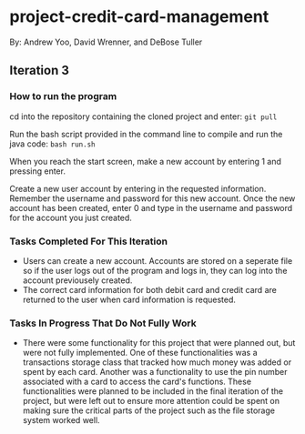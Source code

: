 # project-credit-card-management

By: Andrew Yoo, David Wrenner, and DeBose Tuller

## Iteration 3

### How to run the program

cd into the repository containing the cloned project and enter: 
```git pull```

Run the bash script provided in the command line to compile and run the java code:
```bash run.sh```

When you reach the start screen, make a new account by entering 1 and pressing enter.

Create a new user account by entering in the requested information. Remember the username
and password for this new account. Once the new account has been created, enter 0 and 
type in the username and password for the account you just created. 
  
### Tasks Completed For This Iteration

- Users can create a new account. Accounts are stored on a seperate file so if the user logs out 
of the program and logs in, they can log into the account previousely created. 
- The correct card information for both debit card and credit card are returned to the user when
card information is requested. 

### Tasks In Progress That Do Not Fully Work

- There were some functionality for this project that were planned out, but were not fully implemented.
One of these functionalities was a transactions storage class that tracked how much money was 
added or spent by each card. Another was a functionality to use the pin number associated with a 
card to access the card's functions. These functionalities were planned to be included in the final
iteration of the project, but were left out to ensure more attention could be spent on making sure the 
critical parts of the project such as the file storage system worked well.
